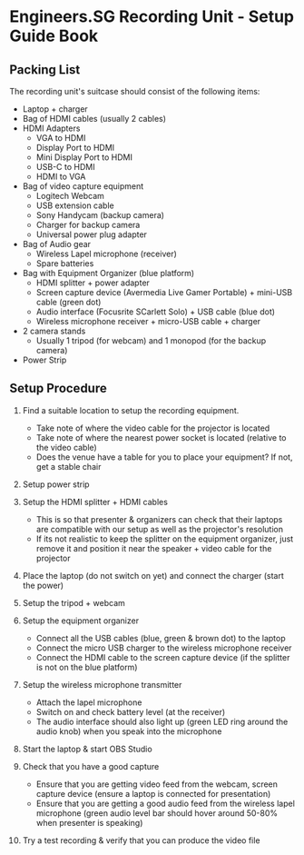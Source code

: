 # Engineers.SG Recording Unit - Setup Guide Book

## Packing List

The recording unit's suitcase should consist of the following items:

- Laptop + charger
- Bag of HDMI cables (usually 2 cables)
- HDMI Adapters
	- VGA to HDMI
	- Display Port to HDMI
	- Mini Display Port to HDMI
	- USB-C to HDMI
	- HDMI to VGA
- Bag of video capture equipment
	- Logitech Webcam
	- USB extension cable
	- Sony Handycam (backup camera)
	- Charger for backup camera
	- Universal power plug adapter
- Bag of Audio gear
	- Wireless Lapel microphone (receiver)
	- Spare batteries
- Bag with Equipment Organizer (blue platform)
	- HDMI splitter + power adapter
	- Screen capture device (Avermedia Live Gamer Portable) + mini-USB cable (green dot)
	- Audio interface (Focusrite SCarlett Solo) + USB cable (blue dot)
	- Wireless microphone receiver + micro-USB cable + charger
- 2 camera stands 
	- Usually 1 tripod (for webcam) and 1 monopod (for the backup camera)
- Power Strip

## Setup Procedure

1. Find a suitable location to setup the recording equipment.
	- Take note of where the video cable for the projector is located
	- Take note of where the nearest power socket is located (relative to the video cable)
	- Does the venue have a table for you to place your equipment? If not, get a stable chair

2. Setup power strip

3. Setup the HDMI splitter + HDMI cables
	- This is so that presenter & organizers can check that their laptops are compatible with our setup as well as the projector's resolution
	- If its not realistic to keep the splitter on the equipment organizer, just remove it and position it near the speaker + video cable for the projector

4. 	Place the laptop (do not switch on yet) and connect the charger (start the power)
5. Setup the tripod + webcam
6. Setup the equipment organizer
	- Connect all the USB cables (blue, green & brown dot) to the laptop
	- Connect the micro USB charger to the wireless microphone receiver
	- Connect the HDMI cable to the screen capture device (if the splitter is not on the blue platform)
7. Setup the wireless microphone transmitter
	- Attach the lapel microphone
	- Switch on and check battery level (at the receiver)
	- The audio interface should also light up (green LED ring around the audio knob) when you speak into the microphone

8. Start the laptop & start OBS Studio
9. Check that you have a good capture
	- Ensure that you are getting video feed from the webcam, screen capture device (ensure a laptop is connected for presentation)
	- Ensure that you are getting a good audio feed from the wireless lapel microphone (green audio level bar should hover around 50-80% when presenter is speaking)
10. Try a test recording & verify that you can produce the video file